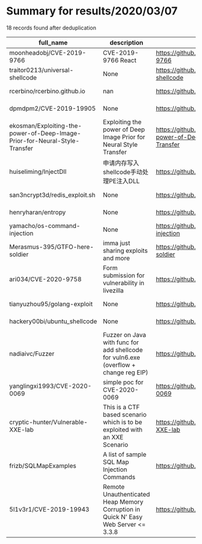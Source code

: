 
# Summary for results/2020/03/07
    
18 records found after deduplication

| full_name | description | html_url | matched_list | matched_count | pushed_at | size | stargazers_count | language | forks_count |
|----------------------------------------------------------------------------|--------------------------------------------------------------------------------------|-----------------------------------------------------------------------------------------------|-----------------------|-----------------|---------------------------|--------|--------------------|------------|---------------|
| moonheadobj/CVE-2019-9766 | CVE-2019-9766 React | https://github.com/moonheadobj/CVE-2019-9766 | ['cve-2'] | 1 | 2020-03-07 04:22:04+00:00 | 22 | 1 | Python | 0 |
| traitor0213/universal-shellcode | None | https://github.com/traitor0213/universal-shellcode | ['shellcode'] | 1 | 2020-03-07 04:29:37+00:00 | 1953 | 2 | C++ | 0 |
| rcerbino/rcerbino.github.io | nan | https://github.com/rcerbino/rcerbino.github.io | ['rce'] | 1 | 2020-03-07 22:32:38+00:00 | 0 | 0 | HTML | 0 |
| dpmdpm2/CVE-2019-19905 | None | https://github.com/dpmdpm2/CVE-2019-19905 | ['cve-2'] | 1 | 2020-03-07 20:27:06+00:00 | 0 | 0 | C | 0 |
| ekosman/Exploiting-the-power-of-Deep-Image-Prior-for-Neural-Style-Transfer | Exploiting the power of Deep Image Prior for Neural Style Transfer | https://github.com/ekosman/Exploiting-the-power-of-Deep-Image-Prior-for-Neural-Style-Transfer | ['exploit'] | 1 | 2020-03-07 19:42:32+00:00 | 3252 | 2 | | 0 |
| huiseliming/InjectDll | 申请内存写入shellcode手动处理PE注入DLL | https://github.com/huiseliming/InjectDll | ['shellcode'] | 1 | 2020-03-07 17:12:05+00:00 | 7 | 0 | C++ | 0 |
| san3ncrypt3d/redis_exploit.sh | None | https://github.com/san3ncrypt3d/redis_exploit.sh | ['exploit'] | 1 | 2020-03-07 15:49:41+00:00 | 0 | 0 | Shell | 0 |
| henryharan/entropy | None | https://github.com/henryharan/entropy | ['exploit'] | 1 | 2020-03-07 14:05:22+00:00 | 403 | 0 | Python | 0 |
| yamacho/os-command-injection | None | https://github.com/yamacho/os-command-injection | ['command injection'] | 1 | 2020-03-07 13:49:51+00:00 | 0 | 0 | JavaScript | 0 |
| Merasmus-395/GTFO-here-soldier | imma just sharing exploits and more | https://github.com/Merasmus-395/GTFO-here-soldier | ['exploit'] | 1 | 2020-03-07 13:40:49+00:00 | 0 | 0 | | 0 |
| ari034/CVE-2020-9758 | Form submission for vulnerability in livezilla | https://github.com/ari034/CVE-2020-9758 | ['cve-2'] | 1 | 2020-03-07 11:19:22+00:00 | 1 | 1 | | 0 |
| tianyuzhou95/golang-exploit | None | https://github.com/tianyuzhou95/golang-exploit | ['exploit'] | 1 | 2020-03-07 10:56:20+00:00 | 2532 | 0 | Go | 0 |
| hackery00bi/ubuntu_shellcode | None | https://github.com/hackery00bi/ubuntu_shellcode | ['shellcode'] | 1 | 2020-03-07 10:45:12+00:00 | 0 | 0 | C | 0 |
| nadiaivc/Fuzzer | Fuzzer on Java with func for add shellcode for vuln6.exe (overflow + change reg EIP) | https://github.com/nadiaivc/Fuzzer | ['shellcode'] | 1 | 2020-03-07 10:39:41+00:00 | 72 | 0 | Java | 0 |
| yanglingxi1993/CVE-2020-0069 | simple poc for CVE-2020-0069 | https://github.com/yanglingxi1993/CVE-2020-0069 | ['cve poc', 'cve-2'] | 2 | 2020-03-07 08:50:49+00:00 | 0 | 0 | nan | 0 |
| cryptic-hunter/Vulnerable-XXE-lab | This is a CTF based scenario which is to be exploited with an XXE Scenario | https://github.com/cryptic-hunter/Vulnerable-XXE-lab | ['exploit'] | 1 | 2020-03-07 20:02:25+00:00 | 7 | 0 | PHP | 0 |
| frizb/SQLMapExamples | A list of sample SQL Map Injection Commands | https://github.com/frizb/SQLMapExamples | ['command injection'] | 1 | 2020-03-07 19:23:54+00:00 | 19 | 4 | Python | 2 |
| 5l1v3r1/CVE-2019-19943 | Remote Unauthenticated Heap Memory Corruption in Quick N' Easy Web Server <= 3.3.8 | https://github.com/5l1v3r1/CVE-2019-19943 | ['cve-2'] | 1 | 2020-03-07 05:51:04+00:00 | 7127 | 0 | | 0 |
